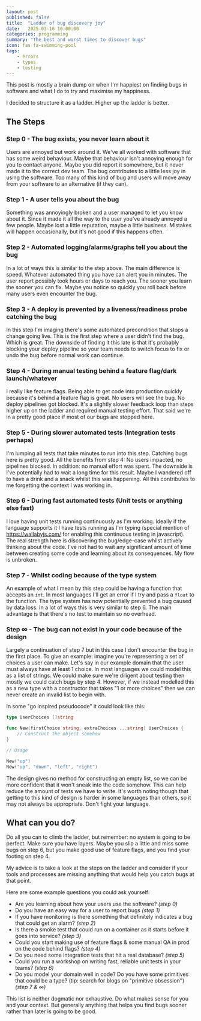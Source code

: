 ```yaml
---
layout: post
published: false
title:  "Ladder of bug discovery joy"
date:   2025-03-16 10:00:00
categories: programming
summary: "The best and worst times to discover bugs"
icon: fas fa-swimming-pool
tags:
    - errors
    - types
    - testing
---
```


This post is mostly a brain dump on when I'm happiest on finding bugs in software and what I do to try
and maximise my happiness.

I decided to structure it as a ladder. Higher up the ladder is better.

## The Steps

### Step 0 - The bug exists, you never learn about it 
Users are annoyed but work around it. We've all worked with software that has some weird behaviour.
Maybe that behaviour isn't annoying enough for you to contact anyone. Maybe you did report it somewhere, but
it never made it to the correct dev team. The bug contributes to a little less joy in using the software.
Too many of this kind of bug and users will move away from your software to an alternative (if they can).

### Step 1 - A user tells you about the bug
Something was annoyingly broken and a user managed to let you know about it.
Since it made it all the way to the user you've already annoyed a few people. Maybe lost a little reputation, 
maybe a little business. Mistakes will happen occasionally, but it's not good if this happens often.

### Step 2 - Automated logging/alarms/graphs tell you about the bug
In a lot of ways this is similar to the step above. The main difference is speed. Whatever automated thing you have
can alert you in minutes. The user report possibly took hours or days to reach you. The sooner you learn the sooner
you can fix. Maybe you notice so quickly you roll back before many users even encounter the bug.

### Step 3 - A deploy is prevented by a liveness/readiness probe catching the bug
In this step I'm imaging there's some automated precondition that stops a change going live.
This is the first step where a user didn't find the bug. Which is great. The downside of finding it this 
late is that it's probably blocking your deploy pipeline so your team needs to switch focus to fix or undo
the bug before normal work can continue.

### Step 4 - During manual testing behind a feature flag/dark launch/whatever
I really like feature flags. Being able to get code into production quickly because it's behind a feature flag
is great. No users will see the bug. No deploy pipelines got blocked. It's a slightly slower feedback loop
than steps higher up on the ladder and required manual testing effort. That said we're in a pretty good place if
most of our bugs are stopped here.

### Step 5 - During slower automated tests (Integration tests perhaps)
I'm lumping all tests that take minutes to run into this step. Catching bugs here is pretty good. All the
benefits from step 4: No users impacted, no pipelines blocked. In addition: no manual effort was spent. The downside
is I've potentially had to wait a long time for this result. Maybe I wandered off to have a drink and a snack whilst 
this was happening. All this contributes to me forgetting the context I was working in.

### Step 6 - During fast automated tests (Unit tests or anything else fast)
I love having unit tests running continuously as I'm working. Ideally if the language supports it I have tests
running as I'm typing (special mention of https://wallabyjs.com/ for enabling this continuous testing in javascript).
The real strength here is discovering the bug/edge-case whilst actively thinking about the code. I've not 
had to wait any significant amount of time between creating some code and learning about its consequences. My flow
is unbroken.

### Step 7 - Whilst coding because of the type system
An example of what I mean by this step could be having a function that accepts an `int`. In most languages
I'll get an error if I try and pass a `float` to the function. The type system has now potentially prevented a bug
caused by data loss. In a lot of ways this is very similar to step 6. The main advantage is that there's no test
to maintain so no overhead.

### Step ∞ - The bug can not exist in your code because of the design
Largely a continuation of step 7 but in this case I don't encounter the bug in the first place. To give
an example: imagine you're representing a set of choices a user can make. Let's say in our example domain 
that the user must always have at least 1 choice. In most languages we could model this as a list of strings.
We could make sure we're diligent about testing then mostly we could catch bugs by step 4. However, if we instead
modelled this as a new type with a constructor that takes "1 or more choices" then we can never create an invalid
list to begin with.

In some "go inspired pseudocode" it could look like this:

```go
type UserChoices []string

func New(firstChoice string, extraChoices ...string) UserChoices {
	// Construct the object somehow
}

// Usage

New("up")
New("up", "down", "left", "right")
```

The design gives no method for constructing an empty list, so we can be more confident that it won't sneak
into the code somehow. This can help reduce the amount of tests we have to write. It's worth noting though
that getting to this kind of design is harder in some languages than others, so it may not always be appropriate.
Don't fight your language.


## What can you do?

Do all you can to climb the ladder, but remember: no system is going to be perfect.
Make sure you have layers. Maybe you slip a little and miss some bugs on step 6, but you make good use of feature 
flags, and you find your footing on step 4. 

My advice is to take a look at the steps on the ladder and consider if your tools and processes are missing
anything that would help you catch bugs at that point.

Here are some example questions you could ask yourself:

* Are you learning about how your users use the software? *(step 0)*
* Do you have an easy way for a user to report bugs *(step 1)*
* If you have monitoring is there something that definitely indicates a bug that could get an alarm? *(step 2)*
* Is there a smoke test that could run on a container as it starts before it goes into service? *(step 3)*
* Could you start making use of feature flags & some manual QA in prod on the code behind flags? *(step 4)*
* Do you need some integration tests that hit a real database? *(step 5)*
* Could you run a workshop on writing fast, reliable unit tests in your teams? *(step 6)*
* Do you model your domain well in code? Do you have some primitives that could be a type? (tip: search for blogs on "primitive obsession") *(step 7 & ∞)*

This list is neither dogmatic nor exhaustive. Do what makes sense for you and your context. But generally
anything that helps you find bugs sooner rather than later is going to be good.
